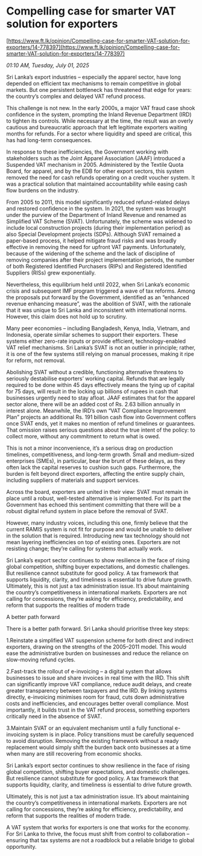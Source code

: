 # Compelling case for smarter VAT solution for exporters

[https://www.ft.lk/opinion/Compelling-case-for-smarter-VAT-solution-for-exporters/14-778397](https://www.ft.lk/opinion/Compelling-case-for-smarter-VAT-solution-for-exporters/14-778397)

*01:10 AM, Tuesday, July 01, 2025*

Sri Lanka’s export industries – especially the apparel sector, have long depended on efficient tax mechanisms to remain competitive in global markets. But one persistent bottleneck has threatened that edge for years: the country’s complex and delayed VAT refund process.

This challenge is not new. In the early 2000s, a major VAT fraud case shook confidence in the system, prompting the Inland Revenue Department (IRD) to tighten its controls. While necessary at the time, the result was an overly cautious and bureaucratic approach that left legitimate exporters waiting months for refunds. For a sector where liquidity and speed are critical, this has had long-term consequences.

In response to these inefficiencies, the Government working with stakeholders such as the Joint Apparel Association (JAAF) introduced a Suspended VAT mechanism in 2005. Administered by the Textile Quota Board, for apparel, and by the EDB for other export sectors, this system removed the need for cash refunds operating on a credit voucher system. It was a practical solution that maintained accountability while easing cash flow burdens on the industry.

From 2005 to 2011, this model significantly reduced refund-related delays and restored confidence in the system. In 2021, the system was brought under the purview of the Department of Inland Revenue and renamed as Simplified VAT Scheme (SVAT). Unfortunately, the scheme was widened to include local construction projects (during their implementation period) as also Special Development projects (SDPs). Although SVAT remained a paper-based process, it helped mitigate fraud risks and was broadly effective in removing the need for upfront VAT payments. Unfortunately, because of the widening of the scheme and the lack of discipline of removing companies after their project implementation periods, the number of both Registered Identified Purchasers (RIPs) and Registered Identified Suppliers (RISs) grew exponentially.

Nevertheless, this equilibrium held until 2022, when Sri Lanka’s economic crisis and subsequent IMF program triggered a wave of tax reforms. Among the proposals put forward by the Government, identified as an “enhanced revenue enhancing measure”, was the abolition of SVAT, with the rationale that it was unique to Sri Lanka and inconsistent with international norms. However, this claim does not hold up to scrutiny.

Many peer economies – including Bangladesh, Kenya, India, Vietnam, and Indonesia, operate similar schemes to support their exporters. These systems either zero-rate inputs or provide efficient, technology-enabled VAT relief mechanisms. Sri Lanka’s SVAT is not an outlier in principle; rather, it is one of the few systems still relying on manual processes, making it ripe for reform, not removal.

Abolishing SVAT without a credible, functioning alternative threatens to seriously destabilise exporters’ working capital. Refunds that are legally required to be done within 45 days effectively means the tying up of capital for 75 days, will result in the locking up billions of rupees in cash that businesses urgently need to stay afloat. JAAF estimates that for the apparel sector alone, there will be an added cost of Rs. 2.63 billion annually in interest alone. Meanwhile, the IRD’s own “VAT Compliance Improvement Plan” projects an additional Rs. 191 billion cash flow into Government coffers once SVAT ends, yet it makes no mention of refund timelines or guarantees. That omission raises serious questions about the true intent of the policy: to collect more, without any commitment to return what is owed.

This is not a minor inconvenience, it’s a serious drag on production timelines, competitiveness, and long-term growth. Small and medium-sized enterprises (SMEs), in particular, bear the brunt of these delays, as they often lack the capital reserves to cushion such gaps. Furthermore, the burden is felt beyond direct exporters, affecting the entire supply chain, including suppliers of materials and support services.

Across the board, exporters are united in their view: SVAT must remain in place until a robust, well-tested alternative is implemented. For its part the Government has echoed this sentiment committing that there will be a robust digital refund system in place before the removal of SVAT.

However, many industry voices, including this one, firmly believe that the current RAMIS system is not fit for purpose and would be unable to deliver in the solution that is required. Introducing new tax technology should not mean layering inefficiencies on top of existing ones. Exporters are not resisting change; they’re calling for systems that actually work.

Sri Lanka’s export sector continues to show resilience in the face of rising global competition, shifting buyer expectations, and domestic challenges. But resilience cannot substitute for good policy. A tax framework that supports liquidity, clarity, and timeliness is essential to drive future growth. Ultimately, this is not just a tax administration issue. It’s about maintaining the country’s competitiveness in international markets. Exporters are not calling for concessions, they’re asking for efficiency, predictability, and reform that supports the realities of modern trade

A better path forward

There is a better path forward. Sri Lanka should prioritise three key steps:

1.Reinstate a simplified VAT suspension scheme for both direct and indirect exporters, drawing on the strengths of the 2005–2011 model. This would ease the administrative burden on businesses and reduce the reliance on slow-moving refund cycles.

2.Fast-track the rollout of e-invoicing – a digital system that allows businesses to issue and share invoices in real time with the IRD. This shift can significantly improve VAT compliance, reduce audit delays, and create greater transparency between taxpayers and the IRD. By linking systems directly, e-invoicing minimises room for fraud, cuts down administrative costs and inefficiencies, and encourages better overall compliance. Most importantly, it builds trust in the VAT refund process, something exporters critically need in the absence of SVAT.

3.Maintain SVAT or an equivalent mechanism until a fully functional e-invoicing system is in place. Policy transitions must be carefully sequenced to avoid disruption. Removing the existing framework without a ready replacement would simply shift the burden back onto businesses at a time when many are still recovering from economic shocks.

Sri Lanka’s export sector continues to show resilience in the face of rising global competition, shifting buyer expectations, and domestic challenges. But resilience cannot substitute for good policy. A tax framework that supports liquidity, clarity, and timeliness is essential to drive future growth.

Ultimately, this is not just a tax administration issue. It’s about maintaining the country’s competitiveness in international markets. Exporters are not calling for concessions, they’re asking for efficiency, predictability, and reform that supports the realities of modern trade.

A VAT system that works for exporters is one that works for the economy. For Sri Lanka to thrive, the focus must shift from control to collaboration – ensuring that tax systems are not a roadblock but a reliable bridge to global opportunity.

